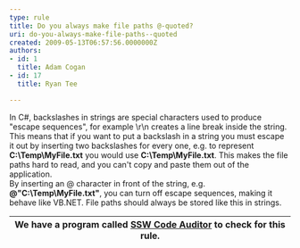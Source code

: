 ```yaml
---
type: rule
title: Do you always make file paths @-quoted?
uri: do-you-always-make-file-paths--quoted
created: 2009-05-13T06:57:56.0000000Z
authors:
- id: 1
  title: Adam Cogan
- id: 17
  title: Ryan Tee

---
```


In C#, backslashes in strings are special characters used to produce "escape sequences", for example \r\n creates a line break inside the string. This means that if you want to put a backslash in a string you must escape it out by inserting two backslashes for every one, e.g. to represent **C:\Temp\MyFile.txt** you would use **C:\\Temp\\MyFile.txt**. This makes the file paths hard to read, and you can't copy and paste them out of the application.<br> 
By inserting an @ character in front of the string, e.g. **@"C:\Temp\MyFile.txt"**, you can turn off escape sequences, making it behave like VB.NET. File paths should always be stored like this in strings.


| We have a program called [SSW Code Auditor](http&#58;//www.ssw.com.au/ssw/CodeAuditor/) to check for this rule. |
| --- |
